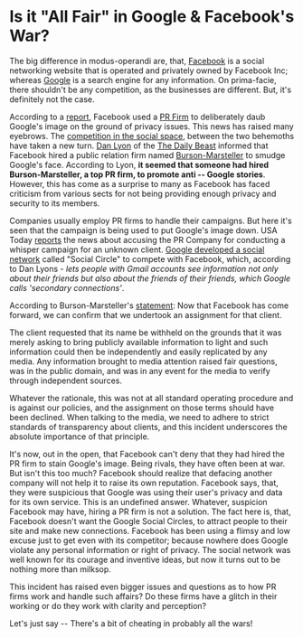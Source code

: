 # Is it "All Fair" in Google & Facebook's War?

The big difference in modus-operandi are, that, <a href="http://facebook.com/">Facebook</a> is a social networking website that is operated and privately owned by Facebook Inc; whereas <a href="http://www.google.com/">Google</a> is a search engine for any information. On prima-facie, there shouldn't be any competition, as the businesses are different. But, it's definitely not the case. 

According to a <a href="http://www.thedailybeast.com/blogs-and-stories/2011-05-12/facebook-busted-in-clumsy-smear-attempt-on-google/">report</a>, Facebook used a <a href="http://en.wikipedia.org/wiki/Public_relations">PR Firm</a> to deliberately daub Google's image on the ground of privacy issues. This news has raised many eyebrows. The <a href="http://www.watblog.com/2011/03/31/google-1-button-rolling-out-today-to-take-on-facebook-like/">competition in the social space</a>, between the two behemoths have taken a new turn. <a href="http://www.thedailybeast.com/author/dan-lyons/">Dan Lyon</a> of the <a href="http://www.thedailybeast.com/">The Daily Beast</a> informed that Facebook hired a public relation firm named <a href="http://www.burson-marsteller.com/default.aspx">Burson-Marsteller</a> to smudge Google's face. According to Lyon, <strong>it seemed that someone had hired Burson-Marsteller, a top PR firm, to promote anti -- Google stories</strong>. However, this has come as a surprise to many as Facebook has faced criticism from various sects for not being providing enough privacy and security to its members.

Companies usually employ PR firms to handle their campaigns. But here it's seen that the campaign is being used to put Google's image down. USA Today <a href="http://www.usatoday.com/money/media/2011-05-06-google_n.htm">reports</a> the news about accusing the PR Company for conducting a whisper campaign for an unknown client. <a href="http://googleblog.blogspot.com/2009/10/introducing-google-social-search-i.html">Google developed a social network</a> called "Social Circle" to compete with Facebook, which, according to Dan Lyons - <em>lets people with Gmail accounts see information not only about their friends but also about the friends of their friends, which Google calls 'secondary connections'</em>.

According to Burson-Marsteller's <a href="http://www.mediabistro.com/prnewser/b-m-says-facebook-assignment-should-have-been-declined_b20772">statement</a>: Now that Facebook has come forward, we can confirm that we undertook an assignment for that client. 

The client requested that its name be withheld on the grounds that it was merely asking to bring publicly available information to light and such information could then be independently and easily replicated by any media. Any information brought to media attention raised fair questions, was in the public domain, and was in any event for the media to verify through independent sources. 

Whatever the rationale, this was not at all standard operating procedure and is against our policies, and the assignment on those terms should have been declined. When talking to the media, we need to adhere to strict standards of transparency about clients, and this incident underscores the absolute importance of that principle.

It's now, out in the open, that Facebook can't deny that they had hired the PR firm to stain Google's image. Being rivals, they have often been at war. But isn't this too much? Facebook should realize that defacing another company will not help it to raise its own reputation. Facebook says, that, they were suspicious that Google was using their user's privacy and data for its own service. This is an undefined answer. Whatever, suspicion Facebook may have, hiring a PR firm is not a solution. The fact here is, that, Facebook doesn't want the Google Social Circles, to attract people to their site and make new connections. Facebook has been using a flimsy and low excuse just to get even with its competitor; because nowhere does Google violate any personal information or right of privacy. The social network was well known for its courage and inventive ideas, but now it turns out to be nothing more than milksop.

This incident has raised even bigger issues and questions as to how PR firms work and handle such affairs? Do these firms have a glitch in their working or do they work with clarity and perception? 

Let's just say -- There's a bit of cheating in probably all the wars!
